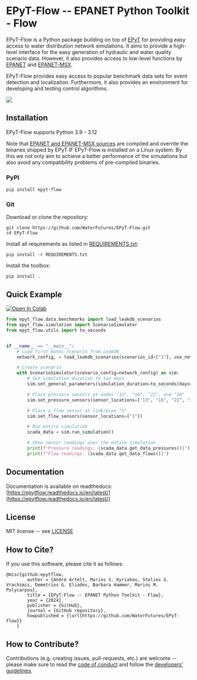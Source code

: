# EPyT-Flow -- EPANET Python Toolkit - Flow

EPyT-Flow is a Python package building on top of [EPyT](https://github.com/OpenWaterAnalytics/EPyT) 
for providing easy access to water distribution network simulations.
It aims to provide a high-level interface for the easy generation of hydraulic and water quality scenario data.
However, it also provides access to low-level functions by [EPANET](https://github.com/USEPA/EPANET2.2) 
and [EPANET-MSX](https://github.com/USEPA/EPANETMSX/).

EPyT-Flow provides easy access to popular benchmark data sets for event detection and localization.
Furthermore, it also provides an environment for developing and testing control algorithms.

![](https://github.com/WaterFutures/EPyT-Flow/blob/main/docs/_static/net1_plot.png?raw=true)

## Installation

EPyT-Flow supports Python 3.9 - 3.12

Note that [EPANET and EPANET-MSX sources](epyt_flow/EPANET/) are compiled and overrite the binaries
shipped by EPyT IF EPyT-Flow is installed on a Linux system. By this we not only aim to achieve
a better performance of the simulations but also avoid any compatibility problems of pre-compiled binaries.

### PyPI

```
pip install epyt-flow
```

### Git
Download or clone the repository:
```
git clone https://github.com/WaterFutures/EPyT-Flow.git
cd EPyT-Flow
```

Install all requirements as listed in [REQUIREMENTS.txt](REQUIREMENTS.txt):
```
pip install -r REQUIREMENTS.txt
```

Install the toolbox:
```
pip install .
```

## Quick Example

<a target="_blank" href="https://colab.research.google.com/github/https://raw.githubusercontent.com/WaterFutures/EPyT-Flow/main/docs/examples/basic_usage.ipynb">
<img src="https://colab.research.google.com/assets/colab-badge.svg" alt="Open In Colab"/>
</a>

```python
from epyt_flow.data.benchmarks import load_leakdb_scenarios
from epyt_flow.simulation import ScenarioSimulator
from epyt_flow.utils import to_seconds


if __name__ == "__main__":
    # Load first Hanoi scenario from LeakDB
    network_config, = load_leakdb_scenarios(scenarios_id=["1"], use_net1=False)

    # Create scenario
    with ScenarioSimulator(scenario_config=network_config) as sim:
        # Set simulation duration to two days
        sim.set_general_parameters(simulation_duration=to_seconds(days=2))

        # Place pressure sensors at nodes "13", "16", "22", and "30"
        sim.set_pressure_sensors(sensor_locations=["13", "16", "22", "30"])

        # Place a flow sensor at link/pipe "1"
        sim.set_flow_sensors(sensor_locations=["1"])

        # Run entire simulation
        scada_data = sim.run_simulation()

        # Show sensor readings over the entire simulation
        print(f"Pressure readings: {scada_data.get_data_pressures()}")
        print(f"Flow readings: {scada_data.get_data_flows()}")
```

## Documentation

Documentation is available on readthedocs: [https://epytflow.readthedocs.io/en/latest/](https://epytflow.readthedocs.io/en/latest/)

## License

MIT license -- see [LICENSE](LICENSE)

## How to Cite?

If you use this software, please cite it as follows:

```
@misc{github:epytflow,
        author = {André Artelt, Marios S. Kyriakou, Stelios G. Vrachimis, Demetrios G. Eliades, Barbara Hammer, Marios M. Polycarpou},
        title = {EPyT-Flow -- EPANET Python Toolkit - Flow},
        year = {2024},
        publisher = {GitHub},
        journal = {GitHub repository},
        howpublished = {\url{https://github.com/WaterFutures/EPyT-Flow}}
    }
```

## How to Contribute?

Contributions (e.g. creating issues, pull-requests, etc.) are welcome -- please make sure to read the [code of conduct](CODE_OF_CONDUCT.md) and follow the [developers' guidelines](DEVELOPERS.md).
